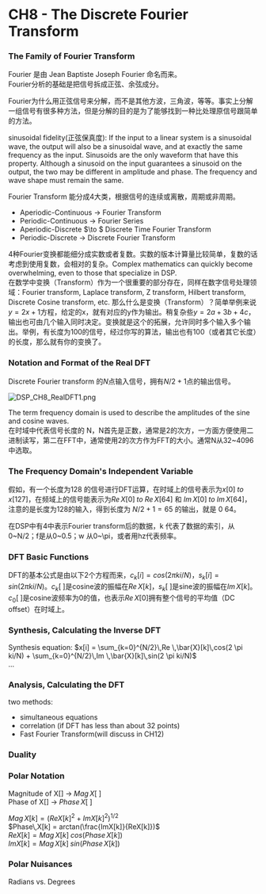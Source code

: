 
# CH8 - The Discrete Fourier Transform

### The Family of Fourier Transform

Fourier 是由 Jean Baptiste Joseph Fourier 命名而来。  
Fourier分析的基础是把信号拆成正弦、余弦成分。  

Fourier为什么用正弦信号来分解，而不是其他方波，三角波，等等。事实上分解一组信号有很多种方法，但是分解的目的是为了能够找到一种比处理原信号跟简单的方法。  

sinusoidal fidelity(正弦保真度): If the input to a linear system is a sinusoidal wave, the output will also be a sinusoidal wave, and at exactly the same frequency as the input. Sinusoids are the only waveform that have this property. Although a sinusoid on the input guarantees a sinusoid on the output, the two may be different in amplitude and phase. The frequency and wave shape must remain the same.  

Fourier Transform 能分成4大类，根据信号的连续或离散，周期或非周期。  
* Aperiodic-Continuous $\to$ Fourier Transform
* Periodic-Continuous $\to$ Fourier Series
* Aperiodic-Discrete $\to $ Discrete Time Fourier Transform
* Periodic-Discrete $\to$ Discrete Fourier Transform

4种Fourier变换都能细分成实数或者复数。实数的版本计算量比较简单，复数的话考虑到使用复数，会相对的复杂。Complex mathematics can quickly become overwhelming, even to those that specialize in DSP.  
在数学中变换（Transform）作为一个很重要的部分存在，同样在数字信号处理领域：Fourier transform, Laplace transform, Z transform, Hilbert transform, Discrete Cosine transform, etc. 那么什么是变换（Transform）？简单举例来说 $y=2x+1$方程，给定的x，就有对应的y作为输出。稍复杂些$y=2a+3b+4c$，输出也可由几个输入同时决定。变换就是这个的拓展，允许同时多个输入多个输出。举例，有长度为100的信号，经过你写的算法，输出也有100（或者其它长度）的长度，那么就有你的变换了。  

### Notation and  Format of the Real DFT

Discrete Fourier transform 的$N$点输入信号，拥有$N/2+1$点的输出信号。

![DSP_CH8_RealDFT1.png](http://7xifyp.com1.z0.glb.clouddn.com/DSP_CH8_RealDFT1.png)  

The term frequency domain is used to describe the amplitudes of the sine and cosine waves.  
在时域中代表信号长度的 N，N首先是正数，通常是2的次方，一方面方便使用二进制读写，第二在FFT中，通常使用2的次方作为FFT的大小。通常N从32~4096中选取。  

### The Frequency Domain's Independent Variable

假如，有一个长度为128 的信号进行DFT运算，在时域上的信号表示为$x[0]\; to\; x[127]$，在频域上的信号能表示为$Re\,X[0] \; to\; Re\,X[64]$ 和 $Im\,X[0] \; to\; Im\,X[64]$，注意的是长度为128的输入，得到长度为 $N/2+1 =65$ 的输出，就是 $0~64$。  

在DSP中有4中表示Fourier transform后的数据，k 代表了数据的索引，从0~N/2；f是从0~0.5；w 从0~\pi，或者用hz代表频率。  

### DFT Basic Functions

DFT的基本公式是由以下2个方程而来，$c_k[i]=cos(2\pi ki/N)$，$s_k[i]=sin(2\pi ki/N)$。$c_k[\;]$是cosine波的振幅在$Re\,X[k]$，$s_k[\;]$是sine波的振幅在$Im\,X[k]$。$c_0[\;]$是cosine波频率为0的值，也表示$Re\,X[0]$拥有整个信号的平均值（DC offset）在时域上。  

### Synthesis, Calculating the Inverse DFT

Synthesis equation: $x[i] = \sum_{k=0}^{N/2}\,Re \,\bar{X}[k]\,cos(2 \pi ki/N) + \sum_{k=0}^{N/2}\,Im \,\bar{X}[k]\,sin(2 \pi ki/N)$  
...

### Analysis, Calculating the DFT

two methods:  
* simultaneous equations  
* correlation (if DFT has less than about 32 points)  
* Fast Fourier Transform(will discuss in CH12)  

### Duality

### Polar Notation

Magnitude of X[] $\to \; Mag\,X[\;]$  
Phase of X[] $\to \; Phase\,X[\;]$  

$Mag\,X[k]=(ReX[k]^2+ImX[k]^2)^{1/2}$  
$Phase\,X[k] = arctan(\frac{ImX[k]}{ReX[k]})$  
$ReX[k] = Mag\,X[k]\;cos(Phase\,X[k])$  
$ImX[k] = Mag\,X[k]\;sin(Phase\,X[k])$  

### Polar Nuisances

Radians vs. Degrees
